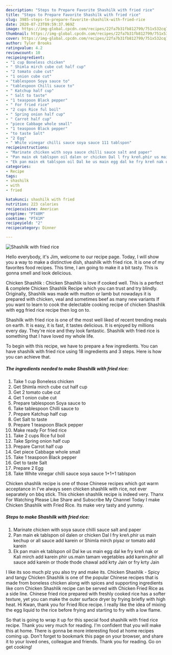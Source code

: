```yaml
---
description: "Steps to Prepare Favorite Shashilk with fried rice"
title: "Steps to Prepare Favorite Shashilk with fried rice"
slug: 3985-steps-to-prepare-favorite-shashilk-with-fried-rice
date: 2020-07-23T09:59:37.969Z
image: https://img-global.cpcdn.com/recipes/22fa7b31fb812799/751x532cq70/shashilk-with-fried-rice-recipe-main-photo.jpg
thumbnail: https://img-global.cpcdn.com/recipes/22fa7b31fb812799/751x532cq70/shashilk-with-fried-rice-recipe-main-photo.jpg
cover: https://img-global.cpcdn.com/recipes/22fa7b31fb812799/751x532cq70/shashilk-with-fried-rice-recipe-main-photo.jpg
author: Tyler Brooks
ratingvalue: 4.2
reviewcount: 10
recipeingredient:
- "1 cup Boneless chicken"
- " Shimla mirch cube cut half cup"
- "2 tomato cube cut"
- "1 onion cube cut"
- "tablespoon Soya sauce to"
- "tablespoon Chilli sauce to"
- " Katchup half cup"
- " Salt to taste"
- "1 teaspoon Black pepper"
- " For fried rice"
- "2 cups Rice ful boil"
- " Spring onion half cup"
- " Carrot half cup"
- "piece Cabbage whole small"
- "1 teaspoon Black pepper"
- "to taste Salt"
- "2 Egg"
- " White vinegar chilli sauce soya sauce 111 tablspon"
recipeinstructions:
- "Marinate chicken with soya sauce chilli sauce salt and paper"
- "Pan main ek tablspon oil dalen or chicken Dal l fry kreñ.phir us main kechup or all sauce add karein or Shimla mirch piyaz or tomato add karein"
- "Ek pan main ek tablspon oil Dal ke us main egg dal ke fry kreñ nak or Kali mirch add karein phir us.main tamam vegetables add karein.phir all sauce add karein or thode thode chawal add krty Jain or fry krty Jain"
categories:
- Recipe
tags:
- shashilk
- with
- fried

katakunci: shashilk with fried 
nutrition: 223 calories
recipecuisine: American
preptime: "PT40M"
cooktime: "PT41M"
recipeyield: "2"
recipecategory: Dinner

---
```



![Shashilk with fried rice](https://img-global.cpcdn.com/recipes/22fa7b31fb812799/751x532cq70/shashilk-with-fried-rice-recipe-main-photo.jpg)

Hello everybody, it's Jim, welcome to our recipe page. Today, I will show you a way to make a distinctive dish, shashilk with fried rice. It is one of my favorites food recipes. This time, I am going to make it a bit tasty. This is gonna smell and look delicious.

Chicken Shashlik : Chicken Shashlik is love if cooked well. This is a perfect &amp; complete Chicken Shashlik Recipe which you can trust and try blindly. Originally, Shashlik was made with mutton or lamb but nowadays it is prepared with chicken, veal and sometimes beef as many new variants If you want to learn to cook the delectable cooking recipe of chicken Shashlik with egg fried rice recipe then log on to.

Shashilk with fried rice is one of the most well liked of recent trending meals on earth. It is easy, it is fast, it tastes delicious. It is enjoyed by millions every day. They're nice and they look fantastic. Shashilk with fried rice is something that I have loved my whole life.


To begin with this recipe, we have to prepare a few ingredients. You can have shashilk with fried rice using 18 ingredients and 3 steps. Here is how you can achieve that.

<!--inarticleads1-->

##### The ingredients needed to make Shashilk with fried rice:

1. Take 1 cup Boneless chicken
1. Get  Shimla mirch cube cut half cup
1. Get 2 tomato cube cut
1. Get 1 onion cube cut
1. Prepare tablespoon Soya sauce to
1. Take tablespoon Chilli sauce to
1. Prepare  Katchup half cup
1. Get  Salt to taste
1. Prepare 1 teaspoon Black pepper
1. Make ready  For fried rice
1. Take 2 cups Rice ful boil
1. Take  Spring onion half cup
1. Prepare  Carrot half cup
1. Get piece Cabbage whole small
1. Take 1 teaspoon Black pepper
1. Get to taste Salt
1. Prepare 2 Egg
1. Take  White vinegar chilli sauce soya sauce 1+1+1 tablspon


Chicken shashlik recipe is one of those Chinese recipes which got warm acceptance in I&#39;ve always seen chicken shashlik with rice, not ever separately on bbq stick. This chicken shashlik recipe is indeed very. Thanx For Watching Please Like Share and Subscribe My Channel Today I make Chicken Shashlik with Fried Rice. Its make very tasty and yummy. 

<!--inarticleads2-->

##### Steps to make Shashilk with fried rice:

1. Marinate chicken with soya sauce chilli sauce salt and paper
1. Pan main ek tablspon oil dalen or chicken Dal l fry kreñ.phir us main kechup or all sauce add karein or Shimla mirch piyaz or tomato add karein
1. Ek pan main ek tablspon oil Dal ke us main egg dal ke fry kreñ nak or Kali mirch add karein phir us.main tamam vegetables add karein.phir all sauce add karein or thode thode chawal add krty Jain or fry krty Jain


I like its soo much plz you also try and make its. Chicken Shashlik - Spicy and tangy Chicken Shashlik is one of the popular Chinese recipes that is made from boneless chicken along with spices and supporting ingredients like corn Chicken Shashlik recipe can be served with Chicken Fried Rice as a side line. Chinese fried rice prepared with freshly cooked rice has a softer texture, yet you can make the outer surface dryer by frying briefly with high heat. Hi Kwan, thank you for Fried Rice recipe. I really like the idea of mixing the egg liquid to the rice before frying and starting to fry with a low flame. 

So that is going to wrap it up for this special food shashilk with fried rice recipe. Thank you very much for reading. I'm confident that you will make this at home. There is gonna be more interesting food at home recipes coming up. Don't forget to bookmark this page on your browser, and share it to your loved ones, colleague and friends. Thank you for reading. Go on get cooking!
